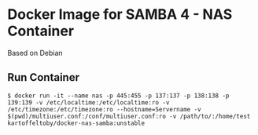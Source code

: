 # Docker Image for SAMBA 4 - NAS Container

Based on Debian

## Run Container

```
$ docker run -it --name nas -p 445:455 -p 137:137 -p 138:138 -p 139:139 -v /etc/localtime:/etc/localtime:ro -v /etc/timezone:/etc/timezone:ro --hostname=Servername -v $(pwd)/multiuser.conf:/conf/multiuser.conf:ro -v /path/to/:/home/test kartoffeltoby/docker-nas-samba:unstable
```
